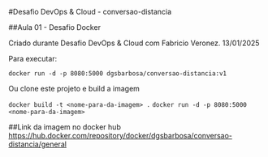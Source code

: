 #Desafio DevOps & Cloud - conversao-distancia

##Aula 01 - Desafio Docker

Criado durante Desafio DevOps & Cloud com Fabricio Veronez.
13/01/2025

Para executar:

`docker run -d -p 8080:5000 dgsbarbosa/conversao-distancia:v1`

Ou clone este projeto e build a imagem

`docker build -t <nome-para-da-imagem> .`
`docker run -d -p 8080:5000 <nome-para-da-imagem>`

##Link da imagem no docker hub
https://hub.docker.com/repository/docker/dgsbarbosa/conversao-distancia/general
